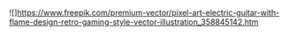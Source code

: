 ![]https://www.freepik.com/premium-vector/pixel-art-electric-guitar-with-flame-design-retro-gaming-style-vector-illustration_358845142.htm
